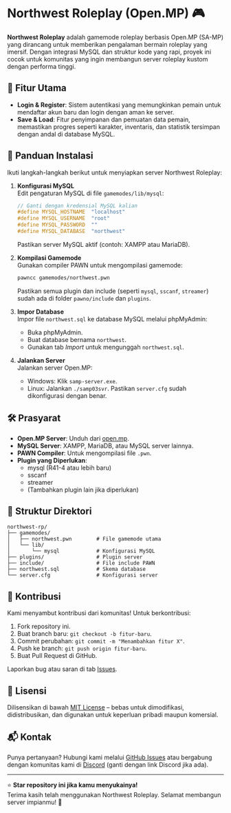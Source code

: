 # Northwest Roleplay (Open.MP) 🎮

**Northwest Roleplay** adalah gamemode roleplay berbasis Open.MP (SA-MP) yang dirancang untuk memberikan pengalaman bermain roleplay yang imersif. Dengan integrasi MySQL dan struktur kode yang rapi, proyek ini cocok untuk komunitas yang ingin membangun server roleplay kustom dengan performa tinggi.

## 🚀 Fitur Utama
- **Login & Register**: Sistem autentikasi yang memungkinkan pemain untuk mendaftar akun baru dan login dengan aman ke server.
- **Save & Load**: Fitur penyimpanan dan pemuatan data pemain, memastikan progres seperti karakter, inventaris, dan statistik tersimpan dengan andal di database MySQL.

## 🧩 Panduan Instalasi
Ikuti langkah-langkah berikut untuk menyiapkan server Northwest Roleplay:

1. **Konfigurasi MySQL**  
   Edit pengaturan MySQL di file `gamemodes/lib/mysql`:
   ```c
   // Ganti dengan kredensial MySQL kalian
   #define MYSQL_HOSTNAME  "localhost"
   #define MYSQL_USERNAME  "root"
   #define MYSQL_PASSWORD  ""
   #define MYSQL_DATABASE  "northwest"
   ```
   Pastikan server MySQL aktif (contoh: XAMPP atau MariaDB).

2. **Kompilasi Gamemode**  
   Gunakan compiler PAWN untuk mengompilasi gamemode:
   ```bash
   pawncc gamemodes/northwest.pwn
   ```
   Pastikan semua plugin dan include (seperti `mysql`, `sscanf`, `streamer`) sudah ada di folder `pawno/include` dan `plugins`.

3. **Impor Database**  
   Impor file `northwest.sql` ke database MySQL melalui phpMyAdmin:
   - Buka phpMyAdmin.
   - Buat database bernama `northwest`.
   - Gunakan tab *Import* untuk mengunggah `northwest.sql`.

4. **Jalankan Server**  
   Jalankan server Open.MP:
   - Windows: Klik `samp-server.exe`.
   - Linux: Jalankan `./samp03svr`.
   Pastikan `server.cfg` sudah dikonfigurasi dengan benar.

## 🛠️ Prasyarat
- **Open.MP Server**: Unduh dari [open.mp](https://www.open.mp/).
- **MySQL Server**: XAMPP, MariaDB, atau MySQL server lainnya.
- **PAWN Compiler**: Untuk mengompilasi file `.pwn`.
- **Plugin yang Diperlukan**:
  - mysql (R41-4 atau lebih baru)
  - sscanf
  - streamer
  - (Tambahkan plugin lain jika diperlukan)

## 📂 Struktur Direktori
```
northwest-rp/
├── gamemodes/
│   ├── northwest.pwn        # File gamemode utama
│   └── lib/
│       └── mysql            # Konfigurasi MySQL
├── plugins/                 # Plugin server
├── include/                 # File include PAWN
├── northwest.sql            # Skema database
└── server.cfg               # Konfigurasi server
```

## 🤝 Kontribusi
Kami menyambut kontribusi dari komunitas! Untuk berkontribusi:
1. Fork repository ini.
2. Buat branch baru: `git checkout -b fitur-baru`.
3. Commit perubahan: `git commit -m "Menambahkan fitur X"`.
4. Push ke branch: `git push origin fitur-baru`.
5. Buat Pull Request di GitHub.

Laporkan bug atau saran di tab [Issues](https://github.com/Akennno/northwest-roleplay/issues).

## 📃 Lisensi
Dilisensikan di bawah [MIT License](LICENSE) – bebas untuk dimodifikasi, didistribusikan, dan digunakan untuk keperluan pribadi maupun komersial.

## 📬 Kontak
Punya pertanyaan? Hubungi kami melalui [GitHub Issues](https://github.com/Akennno/northwest-roleplay/issues) atau bergabung dengan komunitas kami di [Discord](#) (ganti dengan link Discord jika ada).

---
⭐ **Star repository ini jika kamu menyukainya!**  
Terima kasih telah menggunakan Northwest Roleplay. Selamat membangun server impianmu! 🚀